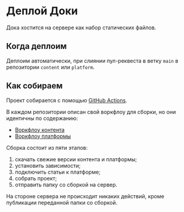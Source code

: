 # Деплой Доки

Дока хостится на сервере как набор статических файлов.

## Когда деплоим

Деплоим автоматически, при слиянии пул-реквеста в ветку `main` в репозитории `content` или `platform`.

## Как собираем

Проект собирается с помощью [GitHub Actions](https://docs.github.com/en/actions).

В каждом репозитории описан свой воркфлоу для сборки, но они идентичны по содержанию:

- [Воркфлоу контента](https://github.com/doka-guide/content/blob/main/.github/workflows/product-deploy.yml)
- [Воркфлоу платформы](https://github.com/doka-guide/platform/blob/main/.github/workflows/product-deploy.yml)

Сборка состоит из пяти этапов:

1. скачать свежие версии контента и платформы;
1. установить зависимости;
1. подключить статьи к платформе;
1. собрать проект;
1. отправить папку со сборкой на сервер.

На стороне сервера не происходит никаких действий, кроме публикации переданной папки со сборкой.
